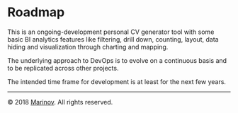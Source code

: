 # Roadmap

This is an ongoing-development personal CV generator tool with some basic BI analytics features like filtering, drill down, counting, layout, data hiding and visualization through charting and mapping.

The underlying approach to DevOps is to evolve on a continuous basis and to be replicated across other projects.

The intended time frame for development is at least for the next few years.

***

© 2018 [Marinov](http://marinov.link "Marinov"). All rights reserved.
